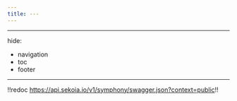```yaml
---
title: ---
---
```


---
hide:
  - navigation
  - toc
  - footer
---

!!redoc https://api.sekoia.io/v1/symphony/swagger.json?context=public!!
